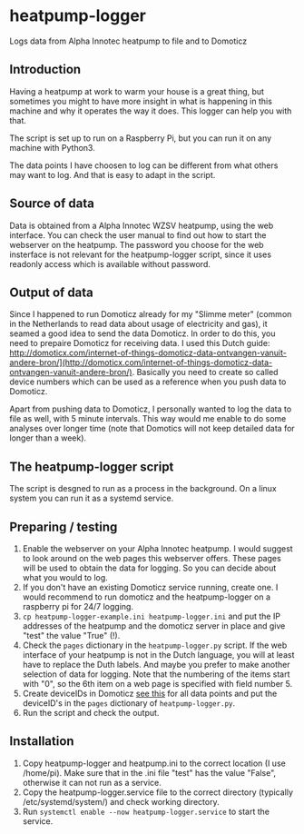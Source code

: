 # heatpump-logger

Logs data from Alpha Innotec heatpump to file and to Domoticz

## Introduction

Having a heatpump at work to warm your house is a great thing, but sometimes you might to have more insight in what is happening in this machine and why it operates the way it does. This logger can help you with that.

The script is set up to run on a Raspberry Pi, but you can run it on any machine with Python3.

The data points I have choosen to log can be different from what others may want to log. And that is easy to adapt in the script.

## Source of data

Data is obtained from a Alpha Innotec WZSV heatpump, using the web interface. You can check the user manual to find out how to start the webserver on the heatpump. The password you choose for the web insterface is not relevant for the heatpump-logger script, since it uses readonly access which is available without password.

## Output of data

Since I happened to run Domoticz already for my "Slimme meter" (common in the Netherlands to read data about usage of electricity and gas), it seamed a good idea to send the data Domoticz. In order to do this, you need to prepaire Domoticz for receiving data. I used this Dutch guide: http://domoticx.com/internet-of-things-domoticz-data-ontvangen-vanuit-andere-bron/](http://domoticx.com/internet-of-things-domoticz-data-ontvangen-vanuit-andere-bron/). Basically you need to create so called device numbers which can be used as a reference when you push data to Domoticz.

Apart from pushing data to Domoticz, I personally wanted to log the data to file as well, with 5 minute intervals. This way would me enable to do some analyses over longer time (note that Domotics will not keep detailed data for longer than a week).

## The heatpump-logger script

The script is desgned to run as a process in the background. On a linux system you can run it as a systemd service.

## Preparing / testing

1. Enable the webserver on your Alpha Innotec heatpump. I would suggest to look around on the web pages this webserver offers. These pages will be used to obtain the data for logging. So you can decide about what you would to log.
1. If you don't have an existing Domoticz service running, create one. I would recommend to run domoticz and the heatpump-logger on a raspberry pi for 24/7 logging.
1. `cp heatpump-logger-example.ini heatpump-logger.ini` and put the IP addresses of the heatpump and the domoticz server in place and give "test" the value "True" (!).
1. Check the `pages` dictionary in the `heatpump-logger.py` script. If the web interface of your heatpump is not in the Dutch language, you will at least have to replace the Duth labels. And maybe you prefer to make another selection of data for logging. Note that the numbering of the items start with "0", so the 6th item on a web page is specified with field number 5.
1. Create deviceIDs in Domoticz [see this](http://domoticx.com/internet-of-things-domoticz-data-ontvangen-vanuit-andere-bron/) for all data points and put the deviceID's in the `pages` dictionary of `heatpump-logger.py`.
1. Run the script and check the output.

## Installation

1. Copy heatpump-logger and heatpump.ini to the correct location (I use /home/pi). Make sure that in the .ini file "test" has the value "False", otherwise it can not run as a service.
1. Copy the heatpump-logger.service file to the correct directory (typically /etc/systemd/system/) and check working directory.
1. Run `systemctl enable --now heatpump-logger.service` to start the service.
